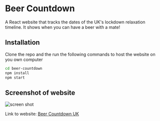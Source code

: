 
# Beer Countdown
A React website that tracks the dates of the UK's lockdown relaxation timeline. It shows when you can have a beer with a mate!

## Installation
Clone the repo and the run the following commands to host the website on you own computer
```sh
cd beer-countdown
npm install
npm start
```

## Screenshot of website
![screen shot](https://i.imgur.com/7VG9Z0u.png)

Link to website: [Beer Countdown UK](beercountdown.co.uk)
